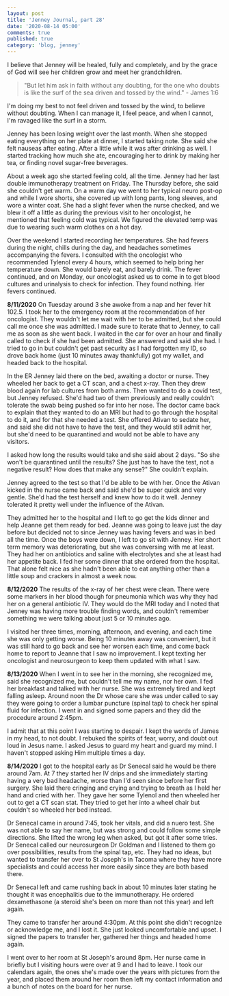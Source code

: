 ```yaml
---
layout: post
title: 'Jenney Journal, part 28'
date: '2020-08-14 05:00'
comments: true
published: true
category: 'blog, jenney'
---
```

I believe that Jenney will be healed, fully and completely, and by the grace of God will see her children grow and meet her grandchildren. 

> "But let him ask in faith without any doubting, for the one who doubts is like the surf of the sea driven and tossed by the wind." - James 1:6

I'm doing my best to not feel driven and tossed by the wind, to believe without doubting. When I can manage it, I feel peace, and when I cannot, I'm ravaged like the surf in a storm.

Jenney has been losing weight over the last month. When she stopped eating everything on her plate at dinner, I started taking note. She said she felt nauseas after eating. After a little while it was after drinking as well. I started tracking how much she ate, encouraging her to drink by making her tea, or finding novel sugar-free beverages. 

About a week ago she started feeling cold, all the time. Jenney had her last double immunotherapy treatment on Friday. The Thursday before, she said she couldn't get warm. On a warm day we went to her typical neuro post-op and while I wore shorts, she covered up with long pants, long sleeves, and wore a winter coat. She had a slight fever when the nurse checked, and we blew it off a little as during the previous visit to her oncologist, he mentioned that feeling cold was typical. We figured the elevated temp was due to wearing such warm clothes on a hot day.

Over the weekend I started recording her temperatures. She had fevers during the night, chills during the day, and headaches sometimes accompanying the fevers. I consulted with the oncologist who recommended Tylenol every 4 hours, which seemed to help bring her temperature down. She would barely eat, and barely drink. The fever continued, and on Monday, our oncologist asked us to come in to get blood cultures and urinalysis to check for infection. They found nothing. Her fevers continued. 

**8/11/2020**
On Tuesday around 3 she awoke from a nap and her fever hit 102.5. I took her to the emergency room at the recommendation of her oncologist. They wouldn't let me wait with her to be admitted, but she could call me once she was admitted. I made sure to iterate that to Jenney, to call me as soon as she went back. I waited in the car for over an hour and finally called to check if she had been admitted. She answered and said she had. I tried to go in but couldn't get past security as I had forgotten my ID, so drove back home (just 10 minutes away thankfully) got my wallet, and headed back to the hospital.

In the ER Jenney laid there on the bed, awaiting a doctor or nurse. They wheeled her back to get a CT scan, and a chest x-ray. Then they drew blood again for lab cultures from both arms. Then wanted to do a covid test, but Jenney refused. She'd had two of them previously and really couldn't tolerate the swab being pushed so far into her nose. The doctor came back to explain that they wanted to do an MRI but had to go through the hospital to do it, and for that she needed a test. She offered Ativan to sedate her, and said she did not have to have the test, and they would still admit her, but she'd need to be quarantined and would not be able to have any visitors.

I asked how long the results would take and she said about 2 days. "So she won't be quarantined until the results? She just has to have the test, not a negative result? How does that make any sense?" She couldn't explain.

Jenney agreed to the test so that I'd be able to be with her. Once the Ativan kicked in the nurse came back and said she'd be super quick and very gentle. She'd had the test herself and knew how to do it well. Jenney tolerated it pretty well under the influence of the Ativan.

They admitted her to the hospital and I left to go get the kids dinner and help Jeanne get them ready for bed. Jeanne was going to leave just the day before but decided not to since Jenney was having fevers and was in bed all the time. Once the boys were down, I left to go sit with Jenney. Her short term memory was deteriorating, but she was conversing with me at least. They had her on antibiotics and saline with electrolytes and she at least had her appetite back. I fed her some dinner that she ordered from the hospital. That alone felt nice as she hadn't been able to eat anything other than a little soup and crackers in almost a week now.

**8/12/2020**
The results of the x-ray of her chest were clean. There were some markers in her blood though for pneumonia which was why they had her on a general antibiotic IV. They would do the MRI today and I noted that Jenney was having more trouble finding words, and couldn't remember something we were talking about just 5 or 10 minutes ago.

I visited her three times, morning, afternoon, and evening, and each time she was only getting worse. Being 10 minutes away was convenient, but it was still hard to go back and see her worsen each time, and come back home to report to Jeanne that I saw no improvement. I kept texting her oncologist and neurosurgeon to keep them updated with what I saw.

**8/13/2020**
When I went in to see her in the morning, she recognized me, said she recognized me, but couldn't tell me my name, nor her own. I fed her breakfast and talked with her nurse. She was extremely tired and kept falling asleep. Around noon the Dr whose care she was under called to say they were going to order a lumbar puncture (spinal tap) to check her spinal fluid for infection. I went in and signed some papers and they did the procedure around 2:45pm.

I admit that at this point I was starting to despair. I kept the words of James in my head, to not doubt. I rebuked the spirits of fear, worry, and doubt out loud in Jesus name. I asked Jesus to guard my heart and guard my mind. I haven't stopped asking Him multiple times a day.

**8/14/2020**
I got to the hospital early as Dr Senecal said he would be there around 7am. At 7 they started her IV drips and she immediately starting having a very bad headache, worse than I'd seen since before her first surgery. She laid there cringing and crying and trying to breath as I held her hand and cried with her. They gave her some Tylenol and then wheeled her out to get a CT scan stat. They tried to get her into a wheel chair but couldn't so wheeled her bed instead.

Dr Senecal came in around 7:45, took her vitals, and did a nuero test. She was not able to say her name, but was strong and could follow some simple directions. She lifted the wrong leg when asked, but got it after some tries. Dr Senecal called our neurosurgeon Dr Goldman and I listened to them go over possibilities, results from the spinal tap, etc. They had no ideas, but wanted to transfer her over to St Joseph's in Tacoma where they have more specialists and could access her more easily since they are both based there.

Dr Senecal left and came rushing back in about 10 minutes later stating he thought it was encephalitis due to the immunotherapy. He ordered dexamethasone (a steroid she's been on more than not this year) and left again.

They came to transfer her around 4:30pm. At this point she didn't recognize or acknowledge me, and I lost it. She just looked uncomfortable and upset. I signed the papers to transfer her, gathered her things and headed home again. 

I went over to her room at St Joseph's around 8pm. Her nurse came in briefly but I visiting hours were over at 9 and I had to leave. I took our calendars again, the ones she's made over the years with pictures from the year, and placed them around her room then left my contact information and a bunch of notes on the board for her nurse.
